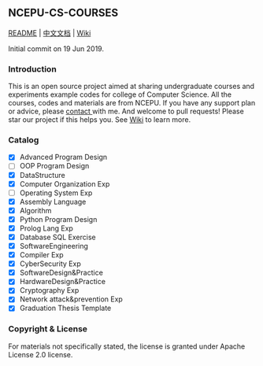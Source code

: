 ## NCEPU-CS-COURSES

[README](README_en.md) | [中文文档](README.md) | [Wiki](https://github.com/Raibows/NCEPU-CS-COURSES/wiki)

Initial commit on 19 Jun 2019.

### Introduction

This is an open source project aimed at sharing undergraduate courses and experiments example codes for college of Computer Science. All the courses, codes and materials are from NCEPU. If you have any support plan or advice, please <a href="Mailto:luckychizuo@gmail.com">contact </a>with me. And welcome to pull requests!  Please star our project if this helps you. See [Wiki](https://github.com/Raibows/NCEPU-CS-COURSES/wiki) to learn more.

### Catalog

- [x] Advanced Program Design
- [ ] OOP Program Design
- [x] DataStructure
- [x] Computer Organization Exp
- [ ] Operating System Exp
- [x] Assembly Language
- [x] Algorithm
- [x] Python Program Design
- [x] Prolog Lang Exp
- [x] Database SQL Exercise
- [x] SoftwareEngineering
- [x] Compiler Exp
- [x] CyberSecurity Exp
- [x] SoftwareDesign&Practice
- [x] HardwareDesign&Practice
- [x] Cryptography Exp
- [x] Network attack&prevention Exp
- [x] Graduation Thesis Template

### Copyright & License

For materials not specifically stated, the license is granted under Apache License 2.0 license.
